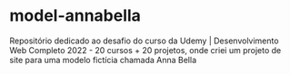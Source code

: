 # model-annabella
 Repositório dedicado ao desafio do curso da Udemy | Desenvolvimento Web Completo 2022 - 20 cursos + 20 projetos, onde criei um projeto de site para uma modelo fictícia chamada Anna Bella
